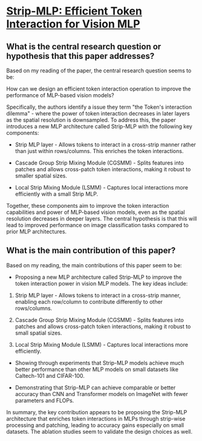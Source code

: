 # [Strip-MLP: Efficient Token Interaction for Vision MLP](https://arxiv.org/abs/2307.11458)

## What is the central research question or hypothesis that this paper addresses?

 Based on my reading of the paper, the central research question seems to be: 

How can we design an efficient token interaction operation to improve the performance of MLP-based vision models?

Specifically, the authors identify a issue they term "the Token's interaction dilemma" - where the power of token interaction decreases in later layers as the spatial resolution is downsampled. To address this, the paper introduces a new MLP architecture called Strip-MLP with the following key components:

- Strip MLP layer - Allows tokens to interact in a cross-strip manner rather than just within rows/columns. This enriches the token interactions.

- Cascade Group Strip Mixing Module (CGSMM) - Splits features into patches and allows cross-patch token interactions, making it robust to smaller spatial sizes. 

- Local Strip Mixing Module (LSMM) - Captures local interactions more efficiently with a small Strip MLP.

Together, these components aim to improve the token interaction capabilities and power of MLP-based vision models, even as the spatial resolution decreases in deeper layers. The central hypothesis is that this will lead to improved performance on image classification tasks compared to prior MLP architectures.


## What is the main contribution of this paper?

 Based on my reading, the main contributions of this paper seem to be:

- Proposing a new MLP architecture called Strip-MLP to improve the token interaction power in vision MLP models. The key ideas include:

1) Strip MLP layer - Allows tokens to interact in a cross-strip manner, enabling each row/column to contribute differently to other rows/columns.

2) Cascade Group Strip Mixing Module (CGSMM) - Splits features into patches and allows cross-patch token interactions, making it robust to small spatial sizes. 

3) Local Strip Mixing Module (LSMM) - Captures local interactions more efficiently.

- Showing through experiments that Strip-MLP models achieve much better performance than other MLP models on small datasets like Caltech-101 and CIFAR-100.

- Demonstrating that Strip-MLP can achieve comparable or better accuracy than CNN and Transformer models on ImageNet with fewer parameters and FLOPs.

In summary, the key contribution appears to be proposing the Strip-MLP architecture that enriches token interactions in MLPs through strip-wise processing and patching, leading to accuracy gains especially on small datasets. The ablation studies seem to validate the design choices as well.
